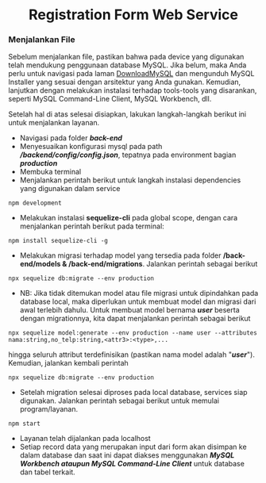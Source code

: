 <h1 align="center">
  <br>
  Registration Form Web Service
  <br>
</h1>

### Menjalankan File
Sebelum menjalankan file, pastikan bahwa pada device yang digunakan telah mendukung penggunaan database MySQL. Jika belum, maka Anda perlu untuk navigasi pada laman [DownloadMySQL](https://dev.mysql.com/downloads/windows/installer/8.0.html) dan mengunduh MySQL Installer yang sesuai dengan arsitektur yang Anda gunakan. Kemudian, lanjutkan dengan melakukan instalasi terhadap tools-tools yang disarankan, seperti MySQL Command-Line Client, MySQL Workbench, dll.

Setelah hal di atas selesai disiapkan, lakukan langkah-langkah berikut ini untuk menjalankan layanan.
- Navigasi pada folder __*back-end*__
- Menyesuaikan konfigurasi mysql pada path __*/backend/config/config.json*__, tepatnya pada environment bagian __*production*__
- Membuka terminal
- Menjalankan perintah berikut untuk langkah instalasi dependencies yang digunakan dalam service
```
npm development
```
- Melakukan instalasi __sequelize-cli__ pada global scope, dengan cara menjalankan perintah berikut pada terminal:
```
npm install sequelize-cli -g
```
- Melakukan migrasi terhadap model yang tersedia pada folder __/back-end/models & /back-end/migrations__. Jalankan perintah sebagai berikut
```
npx sequelize db:migrate --env production
```
- NB: Jika tidak ditemukan model atau file migrasi untuk dipindahkan pada database local, maka diperlukan untuk membuat model dan migrasi dari awal terlebih dahulu. Untuk membuat model bernama __*user*__ beserta dengan migrationnya, kita dapat menjalankan perintah sebagai berikut
```
npx sequelize model:generate --env production --name user --attributes nama:string,no_telp:string,<attr3>:<type>,...
```
hingga seluruh attribut terdefinisikan (pastikan nama model adalah "__*user*__"). Kemudian, jalankan kembali perintah
```
npx sequelize db:migrate --env production
```
- Setelah migration selesai diproses pada local database, services siap digunakan. Jalankan perintah sebagai berikut untuk memulai program/layanan.
```
npm start
```
- Layanan telah dijalankan pada localhost
- Setiap record data yang merupakan input dari form akan disimpan ke dalam database dan saat ini dapat diakses menggunakan __*MySQL Workbench ataupun MySQL Command-Line Client*__ untuk database dan tabel terkait.
